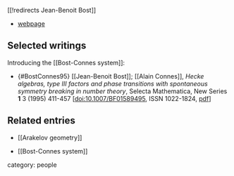 [[!redirects Jean-Benoit Bost]]


* [webpage](http://www.math.u-psud.fr/~bost/Accueil.html)

## Selected writings

Introducing the [[Bost-Connes system]]:

* {#BostConnes95} [[Jean-Benoit Bost]]; [[Alain Connes]], *Hecke algebras, type III factors and phase transitions with spontaneous symmetry breaking in number theory*, Selecta Mathematica, New Series **1** 3 (1995) 411-457 &lbrack;[doi:10.1007/BF01589495](https://doi.org/10.1007/BF01589495), ISSN 1022-1824, [pdf](https://web.archive.org/web/20110806043925/https://alainconnes.org/docs/bostconnesscan.pdf)&rbrack;


## Related entries

* [[Arakelov geometry]]

* [[Bost-Connes system]]

category: people